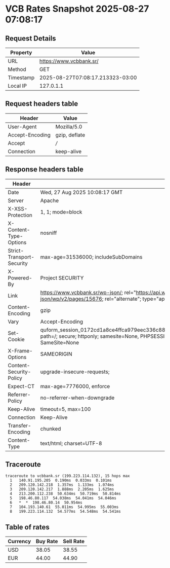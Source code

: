 # VCB Rates Snapshot 2025-08-27 07:08:17
## Request Details

| Property | Value |
|----------|-------|
| URL | https://www.vcbbank.sr/ |
| Method | GET |
| Timestamp | 2025-08-27T07:08:17.213323-03:00 |
| Local IP | 127.0.1.1 |
    
## Request headers table

| Header | Value |
|--------|-------|
| User-Agent | Mozilla/5.0 |
| Accept-Encoding | gzip, deflate |
| Accept | */* |
| Connection | keep-alive |

    
## Response headers table
| Header | Value |
|--------|-------|
| Date | Wed, 27 Aug 2025 10:08:17 GMT |
| Server | Apache |
| X-XSS-Protection | 1, 1; mode=block |
| X-Content-Type-Options | nosniff |
| Strict-Transport-Security | max-age=31536000; includeSubDomains |
| X-Powered-By | Project SECURITY |
| Link | <https://www.vcbbank.sr/wp-json/>; rel="https://api.w.org/", <https://www.vcbbank.sr/wp-json/wp/v2/pages/15676>; rel="alternate"; type="application/json", <https://www.vcbbank.sr/>; rel=shortlink |
| Content-Encoding | gzip |
| Vary | Accept-Encoding |
| Set-Cookie | quform_session_0172cd1a8ce4ffca979eec336c8836d5=RpiUtZHYNXuPejYfAIMiFbv0OWkjEG1xxtV7dKmM; path=/; secure; httponly; samesite=None, PHPSESSID=3f29545d9af3ed6e4f38af7a3dcfbf09; path=/; secure; SameSite=None |
| X-Frame-Options | SAMEORIGIN |
| Content-Security-Policy | upgrade-insecure-requests; |
| Expect-CT | max-age=7776000, enforce |
| Referrer-Policy | no-referrer-when-downgrade |
| Keep-Alive | timeout=5, max=100 |
| Connection | Keep-Alive |
| Transfer-Encoding | chunked |
| Content-Type | text/html; charset=UTF-8 |

## Traceroute 

```
traceroute to vcbbank.sr (199.223.114.132), 15 hops max
  1   140.91.195.205  0.190ms  0.033ms  0.101ms 
  2   209.120.142.218  1.357ms  1.133ms  1.074ms 
  3   209.120.142.217  1.888ms  2.205ms  1.625ms 
  4   213.200.112.238  50.634ms  50.719ms  50.814ms 
  5   198.46.80.117  54.038ms  54.041ms  54.046ms 
  6   *  *  198.46.80.14  50.954ms 
  7   104.193.140.61  55.011ms  54.995ms  55.003ms 
  8   199.223.114.132  54.577ms  54.548ms  54.541ms 

```


## Table of rates

| Currency | Buy Rate | Sell Rate |
|----------|----------|-----------|
| USD | 38.05 | 38.55 |
| EUR | 44.00 | 44.90 |

